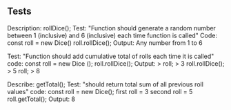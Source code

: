 ## Tests
Description: rollDice();
Test: "Function should generate a random number between 1 (inclusive) and 6 (inclusive) each time function is called"
Code: const roll = new Dice()
      roll.rollDice();
Output: Any number from 1 to 6

Test: "Function should add cumulative total of rolls each time it is called"
code:        const roll = new Dice ();
             roll.rollDice();
Output:      > roll; 
             > 3
             roll.rollDice();
             > 5
             roll;
             > 8

Describe: getTotal();
Test: "should return total sum of all previous roll values"
code: const roll = new Dice(); 
      first roll = 3
      second roll = 5
      roll.getTotal();
Output: 8
